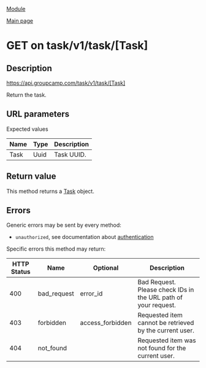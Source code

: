 
[Module](./README.md)

[Main page](../README.md)


# GET on task/v1/task/[Task]

## Description

https://api.groupcamp.com/task/v1/task/[Task]


Return the task.



## URL parameters

Expected values

Name   | Type    | Description
-------|---------|------------
Task | Uuid | Task UUID.









## Return value





  
  This method returns a [Task](../types/Task.md) object.
  





## Errors

Generic errors may be sent by every method:
* `unauthorized`, see documentation about [authentication](../../Auth.md)


Specific errors this method may return:

HTTP Status | Name   | Optional          | Description
------------|--------|-------------------|------------
400 | bad_request | error_id | Bad Request. Please check IDs in the URL path of your request.
403 | forbidden | access_forbidden | Requested item cannot be retrieved by the current user.
404 | not_found |  | Requested item was not found for the current user.



